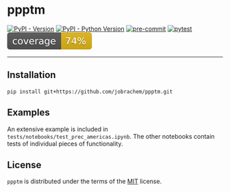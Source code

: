 # ppptm

[![PyPI - Version](https://img.shields.io/pypi/v/ppptm.svg)](https://pypi.org/project/ppptm)
[![PyPI - Python Version](https://img.shields.io/pypi/pyversions/ppptm.svg)](https://pypi.org/project/ppptm)
[![pre-commit](https://github.com/jobrachem/ppptm/actions/workflows/pre-commit.yml/badge.svg)](https://github.com/jobrachem/ppptm/actions/workflows/pre-commit.yml)
[![pytest](https://github.com/jobrachem/ppptm/actions/workflows/pytest.yml/badge.svg)](https://github.com/jobrachem/ppptm/actions/workflows/pytest.yml)
[![pytest-cov](tests/coverage.svg)](https://github.com/jobrachem/ppptm/actions/workflows/pytest.yml)

-----

## Installation

```console
pip install git+https://github.com/jobrachem/ppptm.git
```

## Examples

An extensive example is included in `tests/notebooks/test_prec_americas.ipynb`.
The other notebooks contain tests of individual pieces of functionality.

## License

`ppptm` is distributed under the terms of the [MIT](https://spdx.org/licenses/MIT.html) license.

